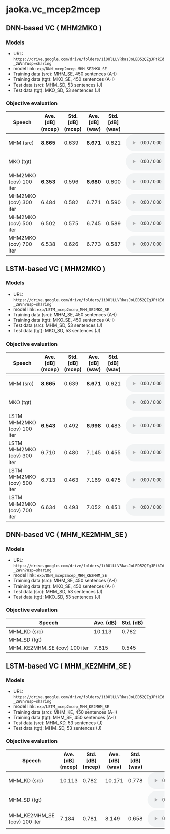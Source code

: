 # jaoka.vc_mcep2mcep

## DNN-based VC ( MHM2MKO )

### Models

- URL: `https://drive.google.com/drive/folders/1i0UlLLVRkasJoLED52QZgJPtkId_2WVn?usp=sharing`
- model link: `exp/DNN_mcep2mcep_MHM_SE2MKO_SE`
- Training data (src): MHM_SE, 450 sentences (A-I)
- Training data (tgt): MKO_SE, 450 sentences (A-I)
- Test data (src): MHM_SD, 53 sentences (J)
- Test data (tgt): MKO_SD, 53 sentences (J)

### Objective evaluation

| Speech | Ave. [dB] (mcep) | Std. [dB] (mcep) | Ave. [dB] (wav) | Std. [dB] (wav) | wav |
| - | - | - | - | - | - | 
| MHM (src)              | **8.665** | 0.639 | **8.671** | 0.621 | <audio controls=""> <source src="../../../data/DB/audio/MHM_SD/MHM_SD_J01.wav"> </audio> | 
| MKO (tgt)              |           |       |           |       | <audio controls=""> <source src="../../../data/DB/audio/MKO_SD/MKO_SD_J01.wav"> </audio> | 
| MHM2MKO (cov) 100 iter | **6.353** | 0.596 | **6.680** | 0.600 | <audio controls=""> <source src="../../../data/DNN/audio/DNN_mcep2mcep_MHM_SE2MKO_SE_100_iter/MHM_SD_J01.wav"> </audio> | 
| MHM2MKO (cov) 300 iter | 6.484     | 0.582 | 6.771     | 0.590 | <audio controls=""> <source src="../../../data/DNN/audio/DNN_mcep2mcep_MHM_SE2MKO_SE_300_iter/MHM_SD_J01.wav"> </audio> | 
| MHM2MKO (cov) 500 iter | 6.502     | 0.575 | 6.745     | 0.589 | <audio controls=""> <source src="../../../data/DNN/audio/DNN_mcep2mcep_MHM_SE2MKO_SE_500_iter/MHM_SD_J01.wav"> </audio> | 
| MHM2MKO (cov) 700 iter | 6.538     | 0.626 | 6.773     | 0.587 | <audio controls=""> <source src="../../../data/DNN/audio/DNN_mcep2mcep_MHM_SE2MKO_SE_700_iter/MHM_SD_J01.wav"> </audio> | 

## LSTM-based VC ( MHM2MKO )

### Models

- URL: `https://drive.google.com/drive/folders/1i0UlLLVRkasJoLED52QZgJPtkId_2WVn?usp=sharing`
- model link: `exp/LSTM_mcep2mcep_MHM_SE2MKO_SE`
- Training data (src): MHM_SE, 450 sentences (A-I)
- Training data (tgt): MKO_SE, 450 sentences (A-I)
- Test data (src): MHM_SD, 53 sentences (J)
- Test data (tgt): MKO_SD, 53 sentences (J)

### Objective evaluation

| Speech | Ave. [dB] (mcep) | Std. [dB] (mcep) | Ave. [dB] (wav) | Std. [dB] (wav) | wav |
| - | - | - | - | - | - | 
| MHM (src)                   | **8.665** | 0.639 | **8.671** | 0.621 | <audio controls=""> <source src="../../../data/DB/audio/MHM_SD/MHM_SD_J01.wav"> </audio> | 
| MKO (tgt)                   |           |       |           |       | <audio controls=""> <source src="../../../data/DB/audio/MKO_SD/MKO_SD_J01.wav"> </audio> | 
| LSTM MHM2MKO (cov) 100 iter | **6.543** | 0.492 | **6.998** | 0.483 | <audio controls=""> <source src="../../../data/LSTM/audio/LSTM_mcep2mcep_MHM_SE2MKO_SE_100_ep/MHM_SD_J01.wav"> </audio> | 
| LSTM MHM2MKO (cov) 300 iter | 6.710     | 0.480 | 7.145     | 0.455 | <audio controls=""> <source src="../../../data/LSTM/audio/LSTM_mcep2mcep_MHM_SE2MKO_SE_300_ep/MHM_SD_J01.wav"> </audio> | 
| LSTM MHM2MKO (cov) 500 iter | 6.713     | 0.463 | 7.169     | 0.475 | <audio controls=""> <source src="../../../data/LSTM/audio/LSTM_mcep2mcep_MHM_SE2MKO_SE_500_ep/MHM_SD_J01.wav"> </audio> | 
| LSTM MHM2MKO (cov) 700 iter | 6.634     | 0.493 | 7.052     | 0.451 | <audio controls=""> <source src="../../../data/LSTM/audio/LSTM_mcep2mcep_MHM_SE2MKO_SE_700_ep/MHM_SD_J01.wav"> </audio> | 

## DNN-based VC ( MHM_KE2MHM_SE )

### Models

- URL: `https://drive.google.com/drive/folders/1i0UlLLVRkasJoLED52QZgJPtkId_2WVn?usp=sharing`
- model link: `exp/DNN_mcep2mcep_MHM_KE2MHM_SE`
- Training data (src): MHM_SE, 450 sentences (A-I)
- Training data (tgt): MKO_SE, 450 sentences (A-I)
- Test data (src): MHM_SD, 53 sentences (J)
- Test data (tgt): MKO_SD, 53 sentences (J)

### Objective evaluation

| Speech | Ave. (dB)  | Std. (dB) |
| - | - | - |
| MHM_KD (src)                 | 10.113 | 0.782 | 10.171 | 0.778 | <audio controls=""> <source src="../../../data/DB/audio/MHM_KD/MHM_KD_J01.wav"> </audio> | 
| MHM_SD (tgt)                 |        |       |        |       | <audio controls=""> <source src="../../../data/DB/audio/MHM_SD/MHM_SD_J01.wav"> </audio> | 
| MHM_KE2MHM_SE (cov) 100 iter | 7.815  | 0.545 | 8.028  | 0.549 | <audio controls=""> <source src="../../../data/LSTM/audio/DNN_mcep2mcep_MHM_KE2MHM_SE_100_iter/MHM_SD_J01.wav"> </audio> | 

## LSTM-based VC ( MHM_KE2MHM_SE )

### Models

- URL: `https://drive.google.com/drive/folders/1i0UlLLVRkasJoLED52QZgJPtkId_2WVn?usp=sharing`
- model link: `exp/LSTM_mcep2mcep_MHM_KE2MHM_SE`
- Training data (src): MHM_KE, 450 sentences (A-I)
- Training data (tgt): MHM_SE, 450 sentences (A-I)
- Test data (src): MHM_KD, 53 sentences (J)
- Test data (tgt): MHM_SD, 53 sentences (J)

### Objective evaluation

| Speech | Ave. [dB] (mcep) | Std. [dB] (mcep) | Ave. [dB] (wav) | Std. [dB] (wav) | wav |
| - | - | - | - | - | - | 
| MHM_KD (src)                 | 10.113 | 0.782 | 10.171 | 0.778 | <audio controls=""> <source src="../../../data/DB/audio/MHM_KD/MHM_KD_J01.wav"> </audio> | 
| MHM_SD (tgt)                 |        |       |        |       | <audio controls=""> <source src="../../../data/DB/audio/MHM_SD/MHM_SD_J01.wav"> </audio> | 
| MHM_KE2MHM_SE (cov) 100 iter | 7.184  | 0.781 | 8.149  | 0.658 | <audio controls=""> <source src="../../../data/LSTM/audio/LSTM_mcep2mcep_MHM_KE2MHM_SE_100_ep/MHM_SD_J01.wav"> </audio> | 
